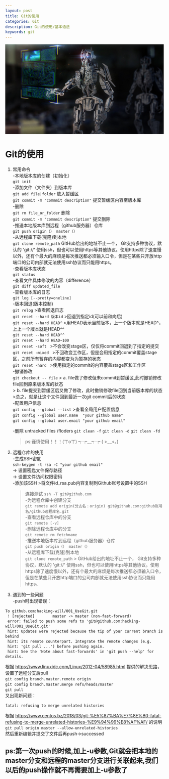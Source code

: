 ```yaml
---
layout: post
title: Git的使用
categories: Git
description: Git的使用/基本语法
keywords: git
---
```

![](https://raw.githubusercontent.com/hacking-will/hacking-will.github.io/master/images/blog/newday.jpg)
# Git的使用

1. 常用命令  
  -本地版本库的创建（初始化）  
      `git init`  
  -添加文件（文件夹）到版本库   
      `git add file|folder`  放入暂缓区  
      `git commit -m "commmit description"`  提交暂缓区内容至版本库  
  -删除  
      `git rm file_or_folder`  删除  
      `git commit -m "commmit description"`  提交删除  
  -推送本地版本库到远程（github服务器）仓库  
      `git push origin（） master（）`  
  -从远程库下载(克隆)到本地  
      `git clone remote_path` GitHub给出的地址不止一个， Git支持多种协议，默认的 'git://' 使用ssh，但也可以使用https等其他协议。使用https除了速度慢以外，还有个最大的麻烦是每次推送都必须输入口令，但是在某些只开放http端口的公司内部就无法使用ssh协议而只能用https。  
  -查看版本库状态  
      `git status`  
  -查看文件具体修改的内容（difference）  
      `git diff updated_file`  
  -查看版本库的日志  
      `git log [--pretty=oneline]`  
  -版本回退(版本控制)  
      `git relog` >查看回退日志  
      `git reset --hard 版本id`  >回退到指定id(可以前和向后)  
      `git reset --hard HEAD^`   >用HEAD表示当前版本，上一个版本就是HEAD^，上上一个版本就是HEAD^^  
      `git reset --hard HEAD^^`  
      `git reset --hard HEAD~100`  
      `git reset -soft `  >不会改变stage区，仅仅将commit回退到了指定的提交  
      `git reset -mixed ` >不回改变工作区，但是会用指定的commit覆盖stage 区，之前所有暂存的内容都变为为暂存的状态   
      `git reset -hard `  >使用指定的commit的内容覆盖stage区和工作区  
   -撤销修改  
      `git checkout -- file` > a. file做了修改但未commit到暂缓区,此时撤销修改file回到原来版本库的状态  
                             > b. file提交到暂缓区后又做了修改，此时撤销修改file回到当前版本库的状态  
                             >总之，就是让这个文件回到最近一次git commit后的状态  
   -配置用户信息  
      `git config --global --list` >查看全局用户配置信息  
      `git config --global user.name  "your github name"`  
      `git config --global user.email "your github email"` 

   -删除 untracked files /floders
      `git clean -f`
      `git clean -d`
      `git clean -fd`
      > ps:谨慎使用！！！(ㄒoㄒ) ┭┮﹏┭┮ ( >﹏<。)
      
2. 远程仓库的使用  
   -生成SSH密匙  
      `ssh-keygen -t rsa -C "your github email"`  
      -> 设置密匙文件保存路径  
      -> 设置文件访问权限密码  
   -添加该SSH >将文件id_rsa.pub内容复制到Github账号设置中的SSH  
      >连接测试  `ssh -T git@github.com`  
   -为远程仓库中创建分支  
      `git remote add origin(分支名：origin) git@github.com:github账号名/github远程库名.git`  
   -查看远程仓库中的分支  
      `git remote [-v] `  
   -删除远程仓库中的分支    
      `git remote rm fetchname`  
   -推送本地版本库到远程（github服务器）仓库  
      `git push origin（） master（）`  
   -从远程库下载(克隆)到本地  
      `git clone remote_path` > GitHub给出的地址不止一个， Git支持多种协议，默认的 'git://' 使用ssh，但也可以使用https等其他协议。使用https除了速度慢以外，还有个最大的麻烦是每次推送都必须输入口令，但是在某些只开放http端口的公司内部就无法使用ssh协议而只能用https。  
      
3. 遇到的一些问题  
  -push时出现错误：  
  ```  
  To github.com:hacking-will/001_UseGit.git  
   ! [rejected]        master -> master (non-fast-forward)  
   error: failed to push some refs to 'git@github.com:hacking-will/001_UseGit.git'  
   hint: Updates were rejected because the tip of your current branch is behind  
   hint: its remote counterpart. Integrate the remote changes (e.g.  
   hint: 'git pull ...') before pushing again.  
   hint: See the 'Note about fast-forwards' in 'git push --help' for details.  
  ```
   根据 https://www.linuxidc.com/Linux/2012-04/58985.html 提供的解决思路，设置了远程分支后pull  
      `git config branch.master.remote origin`  
      `git config branch.master.merge refs/heads/master`  
      `git pull`  
   又出现新问题：  
  ```  
  fatal: refusing to merge unrelated histories  
  ```  
   根据 https://www.centos.bz/2018/03/git-%E5%87%BA%E7%8E%B0-fatal-refusing-to-merge-unrelated-histories-%E9%94%99%E8%AF%AF/ 的说明  
        `git pull origin master --allow-unrelated-histories`  
   然后重新编辑并提交了文件后再push->successed  
   
   ps:第一次push的时候,加上-u参数,Git就会把本地的master分支和远程的master分支进行关联起来,我们以后的push操作就不再需要加上-u参数了
--------------------------------------------------------------------------